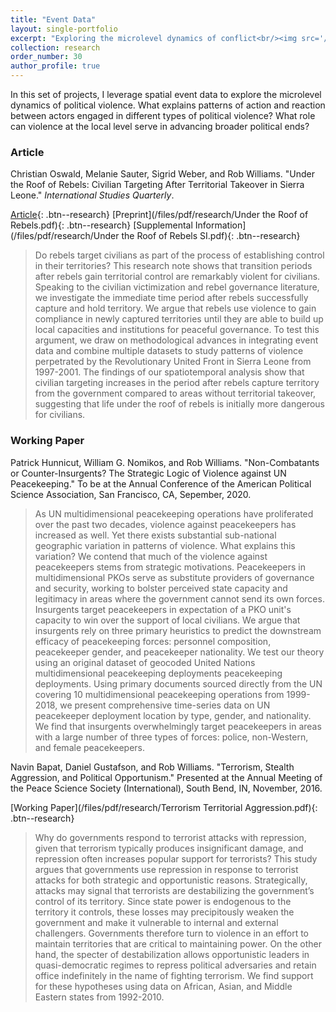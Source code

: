 ```yaml
---
title: "Event Data"
layout: single-portfolio
excerpt: "Exploring the microlevel dynamics of conflict<br/><img src='/images/research/polyarchy_pp.png' width='500'>"
collection: research
order_number: 30
author_profile: true
---
```


In this set of projects, I leverage spatial event data to explore the microlevel dynamics of political violence. What explains patterns of action and reaction between actors engaged in different types of political violence? What role can violence at the local level serve in advancing broader political ends?

### Article

Christian Oswald, Melanie Sauter, Sigrid Weber, and Rob Williams. "Under the Roof of Rebels: Civilian Targeting After Territorial Takeover in Sierra Leone." *International Studies Quarterly*.

[Article](https://doi.org/10.1093/isq/sqaa009){: .btn--research} [Preprint](/files/pdf/research/Under the Roof of Rebels.pdf){: .btn--research} [Supplemental Information](/files/pdf/research/Under the Roof of Rebels SI.pdf){: .btn--research}<!--, [[Replication Archive]](https://dataverse.harvard.edu/dataset.xhtml?persistentId=doi%3A10.7910%2FDVN%2FVUY8UI), [[GitHub Repo]](https://github.com/jayrobwilliams/Peace-Agreement-Strength)-->

> Do rebels target civilians as part of the process of establishing control in their territories? This research note shows that transition periods after rebels gain territorial control are remarkably violent for civilians. Speaking to the civilian victimization and rebel governance literature, we investigate the immediate time period after rebels successfully capture and hold territory. We argue that rebels use violence to gain compliance in newly captured territories until they are able to build up local capacities and institutions for peaceful governance. To test this argument, we draw on methodological advances in integrating event data and combine multiple datasets to study patterns of violence perpetrated by the Revolutionary United Front in Sierra Leone from 1997-2001. The findings of our spatiotemporal analysis show that civilian targeting increases in the period after rebels capture territory from the government compared to areas without territorial takeover, suggesting that life under the roof of rebels is initially more dangerous for civilians. 

### Working Paper

Patrick Hunnicut, William G. Nomikos, and Rob Williams. "Non-Combatants or Counter-Insurgents? The Strategic Logic of Violence against UN Peacekeeping." To be at the Annual Conference of the American Political Science Association, San Francisco, CA, Sepember, 2020.

> As UN multidimensional peacekeeping operations have proliferated over the past two decades, violence against  peacekeepers has increased as well. Yet there exists substantial sub-national geographic variation in patterns of violence. What explains this variation? We contend that much of the violence against peacekeepers stems from strategic motivations. Peacekeepers in multidimensional PKOs serve as substitute providers of governance and security, working to bolster perceived state capacity and legitimacy in areas where the government cannot send its own forces. Insurgents  target peacekeepers in expectation of a PKO unit's capacity to win over the support of local civilians. We argue that insurgents rely on three primary heuristics to predict the downstream efficacy of peacekeeping forces: personnel composition, peacekeeper gender, and peacekeeper nationality. We test our theory using an original dataset of geocoded United Nations multidimensional peacekeeping deployments peacekeeping deployments. Using primary documents sourced directly from the UN covering 10 multidimensional peacekeeping operations from 1999-2018, we present comprehensive time-series data on UN peacekeeper deployment location by type, gender, and nationality. We find that insurgents overwhelmingly target peacekeepers in areas with a large number of three types of forces: police, non-Western, and female peacekeepers. 

Navin Bapat, Daniel Gustafson, and Rob Williams. "Terrorism, Stealth Aggression, and Political Opportunism." Presented at the Annual Meeting of the Peace Science Society (International), South Bend, IN, November, 2016.

[Working Paper](/files/pdf/research/Terrorism Territorial Aggression.pdf){: .btn--research}

> Why do governments respond to terrorist attacks with repression, given that terrorism typically produces insignificant damage, and repression often increases popular support for terrorists? This study argues that governments use repression in response to terrorist attacks for both strategic and opportunistic reasons. Strategically, attacks may signal that terrorists are destabilizing the government’s control of its territory. Since state power is endogenous to the territory it controls, these losses may precipitously weaken the government and make it vulnerable to internal and external challengers. Governments therefore turn to violence in an effort to maintain territories that are critical to maintaining power. On the other hand, the specter of destabilization allows opportunistic leaders in quasi-democratic regimes to repress political adversaries and retain office indefinitely in the name of fighting terrorism. We find support for these hypotheses using data on African, Asian, and Middle Eastern states from 1992-2010.

